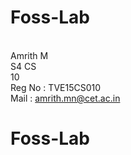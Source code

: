 # Foss-Lab
<br>Amrith M
<br>S4 CS 
<br>10 
<br>Reg No : TVE15CS010
<br>Mail : amrith.mn@cet.ac.in
# Foss-Lab
